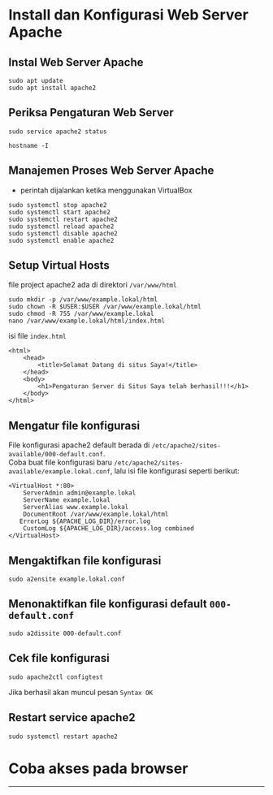 # Install dan Konfigurasi Web Server Apache

## Instal Web Server Apache
```
sudo apt update
sudo apt install apache2
```
## Periksa Pengaturan Web Server
```
sudo service apache2 status

hostname -I
```


## Manajemen Proses Web Server Apache
* perintah dijalankan ketika menggunakan VirtualBox
```
sudo systemctl stop apache2
sudo systemctl start apache2
sudo systemctl restart apache2
sudo systemctl reload apache2
sudo systemctl disable apache2
sudo systemctl enable apache2
```

## Setup Virtual Hosts  
file project apache2 ada di direktori `/var/www/html`
```
sudo mkdir -p /var/www/example.lokal/html
sudo chown -R $USER:$USER /var/www/example.lokal/html
sudo chmod -R 755 /var/www/example.lokal
nano /var/www/example.lokal/html/index.html
```
isi file `index.html`
```
<html>
    <head>
        <title>Selamat Datang di situs Saya!</title>
    </head>
    <body>
        <h1>Pengaturan Server di Situs Saya telah berhasil!!!</h1>
    </body>
</html>
```


## Mengatur file konfigurasi  
File konfigurasi apache2 default berada di `/etc/apache2/sites-available/000-default.conf`.  
Coba buat file konfigurasi baru `/etc/apache2/sites-available/example.lokal.conf`, lalu isi file konfigurasi seperti berikut:
```
<VirtualHost *:80>
    ServerAdmin admin@example.lokal
    ServerName example.lokal
    ServerAlias www.example.lokal
    DocumentRoot /var/www/example.lokal/html
   ErrorLog ${APACHE_LOG_DIR}/error.log
    CustomLog ${APACHE_LOG_DIR}/access.log combined
</VirtualHost>
```


## Mengaktifkan file konfigurasi
```
sudo a2ensite example.lokal.conf
```


## Menonaktifkan file konfigurasi default `000-default.conf`
```
sudo a2dissite 000-default.conf
```


## Cek file konfigurasi
```
sudo apache2ctl configtest
```


Jika berhasil akan muncul pesan `Syntax OK`  
## Restart service apache2
```
sudo systemctl restart apache2
```

# Coba akses pada browser
---


